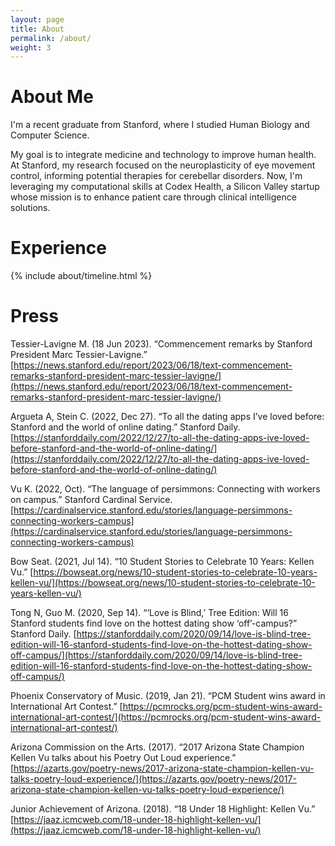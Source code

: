 ```yaml
---
layout: page
title: About
permalink: /about/
weight: 3
---
```


# About Me

I'm a recent graduate from Stanford, where I studied Human Biology and Computer Science.

My goal is to integrate medicine and technology to improve human health. At Stanford, my research focused on the neuroplasticity of eye movement control, informing potential therapies for cerebellar disorders. Now, I'm leveraging my computational skills at Codex Health, a Silicon Valley startup whose mission is to enhance patient care through clinical intelligence solutions.

# Experience

<div class="row">
{% include about/timeline.html %}
</div>

# Press

Tessier-Lavigne M. (18 Jun 2023). “Commencement remarks by Stanford President Marc Tessier-Lavigne.” [https://news.stanford.edu/report/2023/06/18/text-commencement-remarks-stanford-president-marc-tessier-lavigne/](https://news.stanford.edu/report/2023/06/18/text-commencement-remarks-stanford-president-marc-tessier-lavigne/)

Argueta A, Stein C. (2022, Dec 27). “To all the dating apps I’ve loved before: Stanford and the world of online dating.” Stanford Daily. [https://stanforddaily.com/2022/12/27/to-all-the-dating-apps-ive-loved-before-stanford-and-the-world-of-online-dating/](https://stanforddaily.com/2022/12/27/to-all-the-dating-apps-ive-loved-before-stanford-and-the-world-of-online-dating/)

Vu K. (2022, Oct). “The language of persimmons: Connecting with workers on campus.” Stanford Cardinal Service. [https://cardinalservice.stanford.edu/stories/language-persimmons-connecting-workers-campus](https://cardinalservice.stanford.edu/stories/language-persimmons-connecting-workers-campus)

Bow Seat. (2021, Jul 14). “10 Student Stories to Celebrate 10 Years: Kellen Vu.” [https://bowseat.org/news/10-student-stories-to-celebrate-10-years-kellen-vu/](https://bowseat.org/news/10-student-stories-to-celebrate-10-years-kellen-vu/)

Tong N, Guo M. (2020, Sep 14). “‘Love is Blind,’ Tree Edition: Will 16 Stanford students find love on the hottest dating show ‘off’-campus?” Stanford Daily. [https://stanforddaily.com/2020/09/14/love-is-blind-tree-edition-will-16-stanford-students-find-love-on-the-hottest-dating-show-off-campus/](https://stanforddaily.com/2020/09/14/love-is-blind-tree-edition-will-16-stanford-students-find-love-on-the-hottest-dating-show-off-campus/)

Phoenix Conservatory of Music. (2019, Jan 21). “PCM Student wins award in International Art Contest.” [https://pcmrocks.org/pcm-student-wins-award-international-art-contest/](https://pcmrocks.org/pcm-student-wins-award-international-art-contest/)

Arizona Commission on the Arts. (2017). “2017 Arizona State Champion Kellen Vu talks about his Poetry Out Loud experience.” [https://azarts.gov/poetry-news/2017-arizona-state-champion-kellen-vu-talks-poetry-loud-experience/](https://azarts.gov/poetry-news/2017-arizona-state-champion-kellen-vu-talks-poetry-loud-experience/)

Junior Achievement of Arizona. (2018). “18 Under 18 Highlight: Kellen Vu.” [https://jaaz.icmcweb.com/18-under-18-highlight-kellen-vu/](https://jaaz.icmcweb.com/18-under-18-highlight-kellen-vu/)